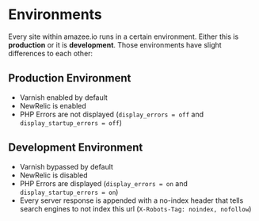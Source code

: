 # Environments

Every site within amazee.io runs in a certain environment. Either this is **production** or it is **development**. Those environments have slight differences to each other:

## Production Environment

- Varnish enabled by default
- NewRelic is enabled
- PHP Errors are not displayed (`display_errors = off` and `display_startup_errors = off`)

## Development Environment

- Varnish bypassed by default
- NewRelic is disabled
- PHP Errors are displayed (`display_errors = on` and `display_startup_errors = on`)
- Every server response is appended with a no-index header that tells search engines to not index this url (`X-Robots-Tag: noindex, nofollow`)
